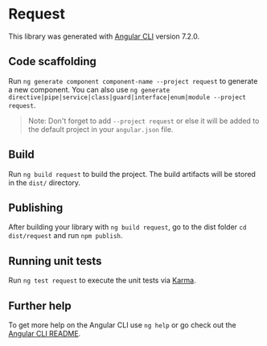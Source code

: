 # Request

This library was generated with [Angular CLI](https://github.com/angular/angular-cli) version 7.2.0.

## Code scaffolding

Run `ng generate component component-name --project request` to generate a new component. You can also use `ng generate directive|pipe|service|class|guard|interface|enum|module --project request`.
> Note: Don't forget to add `--project request` or else it will be added to the default project in your `angular.json` file. 

## Build

Run `ng build request` to build the project. The build artifacts will be stored in the `dist/` directory.

## Publishing

After building your library with `ng build request`, go to the dist folder `cd dist/request` and run `npm publish`.

## Running unit tests

Run `ng test request` to execute the unit tests via [Karma](https://karma-runner.github.io).

## Further help

To get more help on the Angular CLI use `ng help` or go check out the [Angular CLI README](https://github.com/angular/angular-cli/blob/master/README.md).
